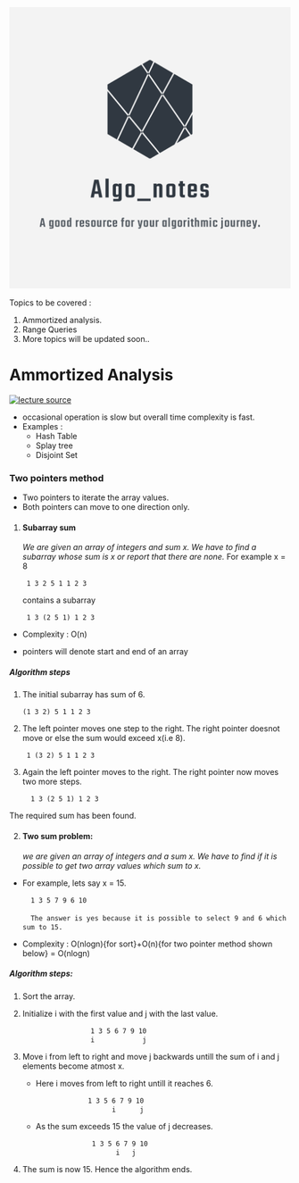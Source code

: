 ![](https://github.com/Simply-divine/Algo_notes/blob/master/images/logo.png)


Topics to be covered :

1. Ammortized analysis.
2. Range Queries
3. More topics will be updated soon..


# Ammortized Analysis

[![lecture source](http://img.youtube.com/vi/3MpzavN3Mco/0.jpg)](http://www.youtube.com/watch?v=3MpzavN3Mco)
- occasional operation is slow but overall time complexity is fast.
- Examples :
	- Hash Table 
	- Splay tree
	- Disjoint Set

### Two pointers method
- Two pointers to iterate the array values.
- Both pointers can move to one direction only.
 1. #### Subarray sum
	 *We are given an array of integers and sum x. We have to find a subarray whose sum is x or report that there are none.*
For example
x = 8 
	
         1 3 2 5 1 1 2 3


    contains a subarray 

         1 3 (2 5 1) 1 2 3

* Complexity : O(n)
- pointers will denote start and end of an array
##### Algorithm steps
1.  The initial subarray has sum of 6.
 
        (1 3 2) 5 1 1 2 3
        
2. The left pointer moves one step to the right. The right pointer doesnot move or else the sum would exceed x(i.e 8).

        1 (3 2) 5 1 1 2 3
        
3. Again the left pointer moves to the right. The right pointer now moves two more steps.
   
         1 3 (2 5 1) 1 2 3

The required sum has been found.

2. #### Two sum problem:
	 *we  are given an array of integers and a sum x. We have to find if it is possible to get two array values which sum to x.*

 - For example, lets say x = 15.

         1 3 5 7 9 6 10
         
         The answer is yes because it is possible to select 9 and 6 which sum to 15.
- Complexity : O(nlogn){for sort}+O(n){for two pointer method shown below} = O(nlogn) 
##### Algorithm steps:

1. Sort the array.
2. Initialize i with the first value and j with the last value.
						
						1 3 5 6 7 9 10
					    i            j
3. Move i from left to right and move j backwards untill the sum of i and j elements become atmost x.
    -  Here i moves from left to right untill it reaches 6.
			    
					    1 3 5 6 7 9 10
					          i      j 
	- As the sum exceeds 15 the value of j decreases.
						
						1 3 5 6 7 9 10
						      i	  j
4. The sum is now 15. Hence the algorithm ends.		          


